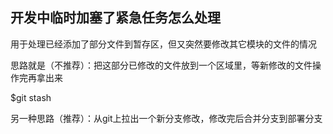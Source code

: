 ## 开发中临时加塞了紧急任务怎么处理

用于处理已经添加了部分文件到暂存区，但又突然要修改其它模块的文件的情况  

思路就是（不推荐）：把这部分已修改的文件放到一个区域里，等新修改的文件操作完再拿出来  

$git stash 

另一种思路（推荐）：从git上拉出一个新分支修改，修改完后合并分支到部署分支